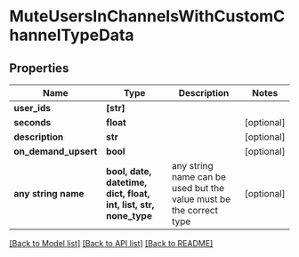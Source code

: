 # MuteUsersInChannelsWithCustomChannelTypeData


## Properties
Name | Type | Description | Notes
------------ | ------------- | ------------- | -------------
**user_ids** | **[str]** |  | 
**seconds** | **float** |  | [optional] 
**description** | **str** |  | [optional] 
**on_demand_upsert** | **bool** |  | [optional] 
**any string name** | **bool, date, datetime, dict, float, int, list, str, none_type** | any string name can be used but the value must be the correct type | [optional]

[[Back to Model list]](../README.md#documentation-for-models) [[Back to API list]](../README.md#documentation-for-api-endpoints) [[Back to README]](../README.md)


